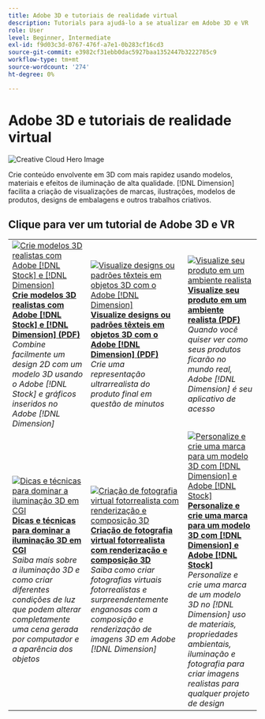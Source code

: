 ```yaml
---
title: Adobe 3D e tutoriais de realidade virtual
description: Tutorials para ajudá-lo a se atualizar em Adobe 3D e VR
role: User
level: Beginner, Intermediate
exl-id: f9d03c3d-0767-476f-a7e1-0b283cf16cd3
source-git-commit: e3982cf31ebb0dac5927baa1352447b3222785c9
workflow-type: tm+mt
source-wordcount: '274'
ht-degree: 0%

---
```


# Adobe 3D e tutoriais de realidade virtual

![Creative Cloud Hero Image](../assets/Dimenio.jpg)

Crie conteúdo envolvente em 3D com mais rapidez usando modelos, materiais e efeitos de iluminação de alta qualidade. [!DNL Dimension] facilita a criação de visualizações de marcas, ilustrações, modelos de produtos, designs de embalagens e outros trabalhos criativos.

## Clique para ver um tutorial de Adobe 3D e VR

<table>
<tr>
 <td>
   <a href="assets/CreateRealistic3DMockupswithAdobeStockandDimension.pdf">
      <img alt="Crie modelos 3D realistas com Adobe [!DNL Stock] e [!DNL Dimension]" src="assets/CreateRealistic3DMockupswithAdobeStockandDimension.jpg" />
   </a>
    <div>
   <a href="assets/CreateRealistic3DMockupswithAdobeStockandDimension.pdf"><strong>Crie modelos 3D realistas com Adobe [!DNL Stock] e [!DNL Dimension] (PDF)</strong></a>
    </div>
    <em>Combine facilmente um design 2D com um modelo 3D usando o Adobe [!DNL Stock] e gráficos inseridos no Adobe [!DNL Dimension]</em>
    <br>
  </td>
  <td>
   <a href="assets/VisualizeTextileDesignsorPatternson3DObjectswithAdobeDimension.pdf">
      <img alt="Visualize designs ou padrões têxteis em objetos 3D com o Adobe [!DNL Dimension]" src="assets/VisualizeTextileDesignsorPatternson3DObjectswithAdobeDimension.jpg" />
   </a>
    <div>
   <a href="assets/VisualizeTextileDesignsorPatternson3DObjectswithAdobeDimension.pdf"><strong>Visualize designs ou padrões têxteis em objetos 3D com o Adobe [!DNL Dimension] (PDF)</strong></a>
    </div>
    <em>Crie uma representação ultrarrealista do produto final em questão de minutos</em>
    <br>
  </td>
  <td>
   <a href="../cce/assets/VisualizeyourProductinaRealisticEnvironment.pdf">
      <img alt="Visualize seu produto em um ambiente realista" src="assets/VisualizeyourProductinaRealisticEnvironment.jpg" />
   </a>
    <div>
   <a href="../cce/assets/VisualizeyourProductinaRealisticEnvironment.pdf"><strong>Visualize seu produto em um ambiente realista (PDF)</strong></a>
    </div>
    <em>Quando você quiser ver como seus produtos ficarão no mundo real, Adobe [!DNL Dimension] é seu aplicativo de acesso</em>
    <br>
  </td>
</tr>
   <tr>
 <td>
   <a href="mastering3dlighting.md">
      <img alt="Dicas e técnicas para dominar a iluminação 3D em CGI" src="assets/Mastering3dlighting_1.gif" />
   </a>
    <div>
   <a href="mastering3dlighting.md"><strong>Dicas e técnicas para dominar a iluminação 3D em CGI</strong></a>
    </div>
    <em>Saiba mais sobre a iluminação 3D e como criar diferentes condições de luz que podem alterar completamente uma cena gerada por computador e a aparência dos objetos</em>
    <br>
  </td>
  <td>
   <a href="photorealistic.md">
      <img alt="Criação de fotografia virtual fotorrealista com renderização e composição 3D" src="assets/Photorealistic_TOC.png" />
   </a>
    <div>
   <a href="photorealistic.md"><strong>Criação de fotografia virtual fotorrealista com renderização e composição 3D</strong></a>
    </div>
    <em>Saiba como criar fotografias virtuais fotorrealistas e surpreendentemente enganosas com a composição e renderização de imagens 3D em Adobe [!DNL Dimension]</em>
    <br>
  </td>
  <td>
   <a href="3ddimensionstock.md">
      <img alt="Personalize e crie uma marca para um modelo 3D com [!DNL Dimension] e Adobe [!DNL Stock]" src="assets/3ddimensionstock.jpg" />
   </a>
    <div>
   <a href="3ddimensionstock.md"><strong>Personalize e crie uma marca para um modelo 3D com [!DNL Dimension] e Adobe [!DNL Stock]</strong></a>
    </div>
    <em>Personalize e crie uma marca de um modelo 3D no [!DNL Dimension] uso de materiais, propriedades ambientais, iluminação e fotografia para criar imagens realistas para qualquer projeto de design</em>
    <br>
  </td>
</tr>
</table>
